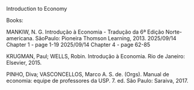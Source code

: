 Introduction to Economy

Books:

MANKIW, N. G. Introdução à Economia - Tradução da 6ª Edição Norte-americana. SãoPaulo: Pioneira Thomson Learning, 2013.
2025/09/14 Chapter 1 - page 1-19
2025/09/14 Chapter 4 - page 62-85

KRUGMAN, Paul; WELLS, Robin. Introdução à Economia. Rio de Janeiro: Elsevier, 2015.

PINHO, Diva; VASCONCELLOS, Marco A. S. de. (Orgs). Manual de economia: equipe de professores da USP. 7. ed. São Paulo: Saraiva, 2017.
